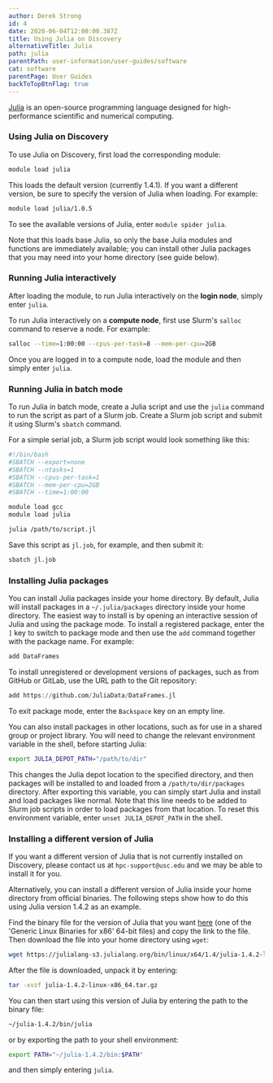 ```yaml
---
author: Derek Strong
id: 4
date: 2020-06-04T12:00:00.387Z
title: Using Julia on Discovery
alternativeTitle: Julia
path: julia
parentPath: user-information/user-guides/software
cat: software
parentPage: User Guides
backToTopBtnFlag: true
---
```


[Julia](https://www.julialang.org) is an open-source programming language designed for high-performance scientific and numerical computing.

### Using Julia on Discovery

To use Julia on Discovery, first load the corresponding module:

```sh
module load julia
```

This loads the default version (currently 1.4.1). If you want a different version, be sure to specify the version of Julia when loading. For example:

```sh
module load julia/1.0.5
```

To see the available versions of Julia, enter `module spider julia`.

Note that this loads base Julia, so only the base Julia modules and functions are immediately available; you can install other Julia packages that you may need into your home directory (see guide below).

### Running Julia interactively

After loading the module, to run Julia interactively on the **login node**, simply enter `julia`.

To run Julia interactively on a **compute node**, first use Slurm's `salloc` command to reserve a node. For example:

```sh
salloc --time=1:00:00 --cpus-per-task=8 --mem-per-cpu=2GB
```

Once you are logged in to a compute node, load the module and then simply enter `julia`.

### Running Julia in batch mode

To run Julia in batch mode, create a Julia script and use the `julia` command to run the script as part of a Slurm job. Create a Slurm job script and submit it using Slurm's `sbatch` command.

For a simple serial job, a Slurm job script would look something like this:

```sh
#!/bin/bash
#SBATCH --export=none
#SBATCH --ntasks=1
#SBATCH --cpus-per-task=1
#SBATCH --mem-per-cpu=2GB
#SBATCH --time=1:00:00

module load gcc
module load julia

julia /path/to/script.jl
```

Save this script as `jl.job`, for example, and then submit it:

```sh
sbatch jl.job
```

### Installing Julia packages

You can install Julia packages inside your home directory. By default, Julia will install packages in a `~/.julia/packages` directory inside your home directory. The easiest way to install is by opening an interactive session of Julia and using the package mode. To install a registered package, enter the `]` key to switch to package mode and then use the `add` command together with the package name. For example:

```julia
add DataFrames
```

To install unregistered or development versions of packages, such as from GitHub or GitLab, use the URL path to the Git repository:

```julia
add https://github.com/JuliaData/DataFrames.jl
```

To exit package mode, enter the `Backspace` key on an empty line.

You can also install packages in other locations, such as for use in a shared group or project library. You will need to change the relevant environment variable in the shell, before starting Julia:

```sh
export JULIA_DEPOT_PATH="/path/to/dir"
```

This changes the Julia depot location to the specified directory, and then packages will be installed to and loaded from a `/path/to/dir/packages` directory. After exporting this variable, you can simply start Julia and install and load packages like normal. Note that this line needs to be added to Slurm job scripts in order to load packages from that location. To reset this environment variable, enter `unset JULIA_DEPOT_PATH` in the shell.


### Installing a different version of Julia

If you want a different version of Julia that is not currently installed on Discovery, please contact us at `hpc-support@usc.edu` and we may be able to install it for you.

Alternatively, you can install a different version of Julia inside your home directory from official binaries. The following steps show how to do this using Julia version 1.4.2 as an example.

Find the binary file for the version of Julia that you want [here](https://www.julialang.org/downloads) (one of the 'Generic Linux Binaries for x86' 64-bit files) and copy the link to the file. Then download the file into your home directory using `wget`:

```sh
wget https://julialang-s3.julialang.org/bin/linux/x64/1.4/julia-1.4.2-linux-x86_64.tar.gz
```

After the file is downloaded, unpack it by entering:

```sh
tar -xvzf julia-1.4.2-linux-x86_64.tar.gz
```

You can then start using this version of Julia by entering the path to the binary file:

```sh
~/julia-1.4.2/bin/julia
```

or by exporting the path to your shell environment:

```sh
export PATH="~/julia-1.4.2/bin:$PATH"
```

and then simply entering `julia`.
